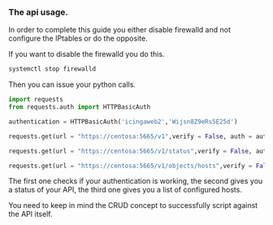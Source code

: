 ### The api usage.

In order to complete this guide you either disable firewalld and not configure the IPtables or do the opposite.

If you want to disable the firewalld you do this.

``` bash
systemctl stop firewalld
```

Then you can issue your python calls.

``` python
import requests
from requests.auth import HTTPBasicAuth

authentication = HTTPBasicAuth('icingaweb2','Wijsn8Z9eRs5E25d')

requests.get(url = "https://centosa:5665/v1",verify = False, auth = authentication).text

requests.get(url = "https://centosa:5665/v1/status",verify = False, auth = authentication).text

requests.get(url = "https://centosa:5665/v1/objects/hosts",verify = False, auth = authentication).text
```

The first one checks if your authentication is working, the second gives you a status of your API, the third one gives you a list of configured hosts.

You need to keep in mind the CRUD concept to successfully script against the API itself.